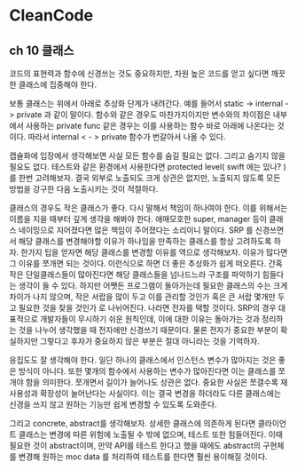 # CleanCode 

## ch 10 클래스

코드의 표현력과 함수에 신경쓰는 것도 중요하지만, 차원 높은 코드를 얻고 싶다면 깨끗한 클래스에 집중해야 한다.



보통 클래스는 위에서 아래로 추상화 단계가 내려간다. 예를 들어서 static -> internal -> private 과 같이 말이다. 함수와 같은 경우도 마찬가지이지만 변수와의 차이점은 내부에서 사용하는 private func 같은 경우는 이를 사용하는 함수 바로 아래에 나온다는 것이다. 따라서 internal < - > private 함수가 번갈아서 나올 수 있다. 



캡슐화에 입장에서 생각해보면 사실 모든 함수를 숨길 필요는 없다. 그리고 숨기지 않을 필요도 없다. 테스트와 같은 환경에서 사용한다면 protected level( swift 에는 있나? )를 한번 고려해보자. 결국 외부로 노출되도 크게 상관은 없지만, 노출되지 않도록 모든 방법을 강구한 다음 노출시키는 것이 적절하다. 



클래스의 경우도 작은 클래스가 좋다. 다시 말해서 책임이 하나여야 한다. 이를 위해서는 이름을 지을 때부터 깊게 생각을 해봐야 한다. 애매모호한 super, manager 등이 클래스 네이밍으로 지어졌다면 많은 책임이 주어졌다는 소리이니 말이다. SRP 를 신경쓰면서 해당 클래스를 변경해야할 이유가 하나임을 만족하는 클래스를 항상 고려하도록 하자. 한가지 팁을 얻자면 해당 클래스를 변경할 이유를 역으로 생각해보자. 이유가 많다면 그 이유를 쪼개면 되는 것이다. 이런식으로 하면 더 좋은 추상화가 쉽게 떠오른다. 간혹 작은 단일클래스들이 많아진다면 해당 클래스들을 넘나드느라 구조를 파악하기 힘들다는 생각이 들 수 있다. 하지만 어쨋든 프로그램이 돌아가는데 필요한 클래스의 수는 크게 차이가 나지 않으며, 작은 서랍을 많이 두고 이를 관리할 것인가 혹은 큰 서랍 몇개만 두고 필요한 것을 찾을 것인가 로 나뉘어진다. 나라면 전자를 택할 것이다. SRP의 경우 대표적으로 개발자들이 무시하기 쉬운 원칙인데, 이에 대한 이유는 돌아가는 것과 정리하는 것을 나누어 생각했을 때 전자에만 신경쓰기 때문이다. 물론 전자가 중요한 부분이 확실하지만 그렇다고 후자가 중요하지 않은 부분은 절대 아니라는 것을 기억하자.



응집도도 잘 생각해야 한다. 일단 하나의 클래스에서 인스턴스 변수가 많아지는 것은 좋은 방식이 아니다. 또한 몇개의 함수에서 사용하는 변수가 많아진다면 이는 클래스를 쪼개야 함을 의미한다. 쪼개면서 길이가 늘어나도 상관은 없다. 중요한 사실은 쪼갤수록 재사용성과 확장성이 늘어난다는 사실이다. 이는 결국 변경을 하더라도 다른 클래스에는 신경을 쓰지 않고 원하는 기능만 쉽게 변경할 수 있도록 도와준다.



그리고 concrete, abstract를 생각해보자. 상세한 클래스에 의존하게 된다면 클라이언트 클래스는 변경에 따른 위험에 노출될 수 밖에 없으며, 테스트 또한 힘들어진다. 이때 필요한 것이 abstract이며, 만약 API를 테스트 한다고 했을 때에도 abstract의 구현체를 변경해 원하는 moc data 를 처리하여 테스트를 한다면 훨씬 용이해질 것이다.